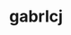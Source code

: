 ---
title: gabrlcj
github: https://github.com/gabrlcj
mode: light
transition: 1.5s
score: 98.45
archetype:
- Innovative
- Editor’s Choice
---